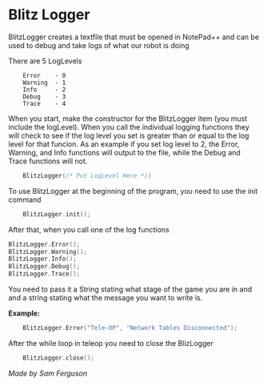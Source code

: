 # Blitz Logger
BlitzLogger creates a textfile that must be opened in NotePad++ and 
can be used to debug and take logs of what our robot is doing

There are 5 LogLevels
```
    Error    - 0
    Warning  - 1
    Info     - 2
    Debug    - 3
    Trace    - 4
```

When you start, make the constructor for the BlitzLogger item (you must
include the logLevel). When you call the individual logging functions
they will check to see if the log level you set is greater than or
equal to the log level for that funcion. As an example if you set log
level to 2, the Error, Warning, and Info functions will output to the file,
while the Debug and Trace functions will not.
```cpp
    BlitzLogger(/* Put LogLevel Here */)
```
To use BlitzLogger at the beginning of the program, you need to use the
init command
```cpp
    BlitzLogger.init();
```
After that, when you call one of the log functions

```cpp
BlitzLogger.Error();
BlitzLogger.Warning();
BlitzLogger.Info();
BlitzLogger.Debug();
BlitzLogger.Trace();
```

You need to pass it a String stating what stage of the game you are in
and and a string stating what the message you want to write is.

**Example:**
```cpp
    BlitzLogger.Error("Tele-OP", "Network Tables Disconnected");
```
After the while loop in teleop you need to close the BlizLogger
```cpp
    BlitzLogger.close();
```
*Made by Sam Ferguson*